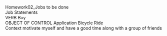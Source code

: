 Homework02_Jobs to be done                                                                                                                                                        
Job Statements                                                                                                                                                                     
VERB                 Buy                                                                                                                                                           
OBJECT OF CONTROL    Application Bicycle Ride                                                                                                                                       
Context              motivate myself and have a good time along with a group of friends                                                                                                                   
